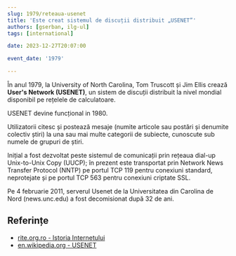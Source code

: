 ```yaml
---
slug: 1979/reteaua-usenet
title: 'Este creat sistemul de discuții distribuit „USENET”'
authors: [gserban, ilg-ul]
tags: [international]

date: 2023-12-27T20:07:00

event_date: '1979'

---
```


În anul 1979, la University of North Carolina, Tom Truscott și Jim Ellis
crează **User's Network (USENET)**, un sistem de discuții distribuit
la nivel mondial disponibil pe rețelele de calculatoare.

<!-- truncate -->

USENET devine funcțional in 1980.

Utilizatorii citesc și postează mesaje (numite articole sau postări și
denumite colectiv știri) la una sau mai multe categorii de subiecte,
cunoscute sub numele de grupuri de știri.

Inițial a fost dezvoltat peste sistemul de comunicații prin rețeaua dial-up
Unix-to-Unix Copy (UUCP); în prezent este transportat prin Network
News Transfer Protocol (NNTP) pe portul TCP 119 pentru conexiuni
standard, neprotejate și pe portul TCP 563 pentru conexiuni criptate SSL.

Pe 4 februarie 2011, serverul Usenet de la Universitatea din Carolina de Nord
(news.unc.edu) a fost decomisionat după 32 de ani.

## Referințe

- [rite.org.ro - Istoria Internetului](https://rite.org.ro/istoria-internetului/)
- [en.wikipedia.org - USENET](https://en.wikipedia.org/wiki/Usenet)
